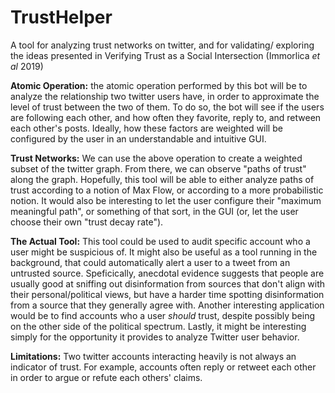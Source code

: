 # TrustHelper
A tool for analyzing trust networks on twitter, and for validating/ exploring the ideas presented in Verifying Trust as a Social Intersection (Immorlica *et al* 2019) 

**Atomic Operation:** the atomic operation performed by this bot will be to analyze the relationship two twitter users have, in order to approximate the level of trust between the two of them. To do so, the bot will see if the users are following each other, and how often they favorite, reply to, and retween each other's posts. Ideally, how these factors are weighted will be configured by the user in an understandable and intuitive GUI.

**Trust Networks:** We can use the above operation to create a weighted subset of the twitter graph. From there, we can observe "paths of trust" along the graph. Hopefully, this tool will be able to either analyze paths of trust according to a notion of Max Flow, or according to a more probabilistic notion. It would also be interesting to let the user configure their "maximum meaningful path", or something of that sort, in the GUI (or, let the user choose their own "trust decay rate").

**The Actual Tool:** This tool could be used to audit specific account who a user might be suspicious of. It might also be useful as a tool running in the background, that could automatically alert a user to a tweet from an untrusted source. Speficically, anecdotal evidence suggests that people are usually good at sniffing out disinformation from sources that don't align with their personal/political views, but have a harder time spotting disinformation from a source that they generally agree with. Another interesting application would be to find accounts who a user *should* trust, despite possibly being on the other side of the political spectrum. Lastly, it might be interesting simply for the opportunity it provides to analyze Twitter user behavior.

**Limitations:** Two twitter accounts interacting heavily is not always an indicator of trust. For example, accounts often reply or retweet each other in order to argue or refute each others' claims. 
